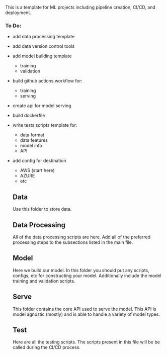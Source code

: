 This is a template for ML projects including pipeline creation, CI/CD, and deployment.


### To Do:
- add data processing template
- add data version control tools
- add model building template
    - training
    - validation
- build github actions workflow for:
    - training
    - serving
- create api for model serving
- build dockerfile
- write tests scripts template for:
    - data format
    - data features
    - model info
    - API
- add config for destination
    - AWS (start here)
    - AZURE
    - etc



    ## Data

    Use this folder to store data.

    ## Data Processing

    All of the data processing scripts are here. Add all of the preferred processing steps to the subsections listed in the main file.

    ## Model

    Here we build our model. In this folder you should put any scripts, configs, etc for constructing your model. Additionally include the model training and validation scripts.

    ## Serve

    This folder contains the core API used to serve the model. This API is model agnostic (mostly) and is able to handle a variety of model types.

    ## Test

    Here are all the testing scripts. The scripts present in this file will be be called during the CI/CD process.